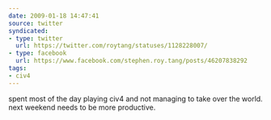 ```yaml
---
date: 2009-01-18 14:47:41
source: twitter
syndicated:
- type: twitter
  url: https://twitter.com/roytang/statuses/1128228007/
- type: facebook
  url: https://www.facebook.com/stephen.roy.tang/posts/46207838292
tags:
- civ4
---
```


spent most of the day playing civ4 and not managing to take over the world. next weekend needs to be more productive.